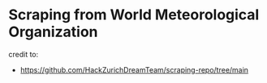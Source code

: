 # Scraping from  World Meteorological Organization

credit to:
- https://github.com/HackZurichDreamTeam/scraping-repo/tree/main
